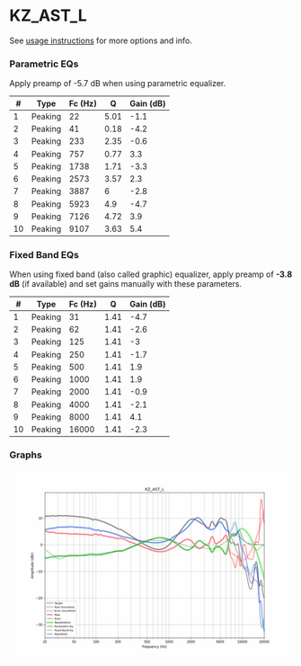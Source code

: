 # KZ_AST_L
See [usage instructions](https://github.com/jaakkopasanen/AutoEq#usage) for more options and info.

### Parametric EQs
Apply preamp of -5.7 dB when using parametric equalizer.

|   # | Type    |   Fc (Hz) |    Q |   Gain (dB) |
|-----|---------|-----------|------|-------------|
|   1 | Peaking |        22 | 5.01 |        -1.1 |
|   2 | Peaking |        41 | 0.18 |        -4.2 |
|   3 | Peaking |       233 | 2.35 |        -0.6 |
|   4 | Peaking |       757 | 0.77 |         3.3 |
|   5 | Peaking |      1738 | 1.71 |        -3.3 |
|   6 | Peaking |      2573 | 3.57 |         2.3 |
|   7 | Peaking |      3887 | 6    |        -2.8 |
|   8 | Peaking |      5923 | 4.9  |        -4.7 |
|   9 | Peaking |      7126 | 4.72 |         3.9 |
|  10 | Peaking |      9107 | 3.63 |         5.4 |

### Fixed Band EQs
When using fixed band (also called graphic) equalizer, apply preamp of **-3.8 dB** (if available) and set gains manually with these parameters.

|   # | Type    |   Fc (Hz) |    Q |   Gain (dB) |
|-----|---------|-----------|------|-------------|
|   1 | Peaking |        31 | 1.41 |        -4.7 |
|   2 | Peaking |        62 | 1.41 |        -2.6 |
|   3 | Peaking |       125 | 1.41 |        -3   |
|   4 | Peaking |       250 | 1.41 |        -1.7 |
|   5 | Peaking |       500 | 1.41 |         1.9 |
|   6 | Peaking |      1000 | 1.41 |         1.9 |
|   7 | Peaking |      2000 | 1.41 |        -0.9 |
|   8 | Peaking |      4000 | 1.41 |        -2.1 |
|   9 | Peaking |      8000 | 1.41 |         4.1 |
|  10 | Peaking |     16000 | 1.41 |        -2.3 |

### Graphs
![](./KZ_AST_L.png)
